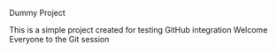  Dummy Project

This is a simple project created for testing GitHub integration
Welcome Everyone to the Git session


